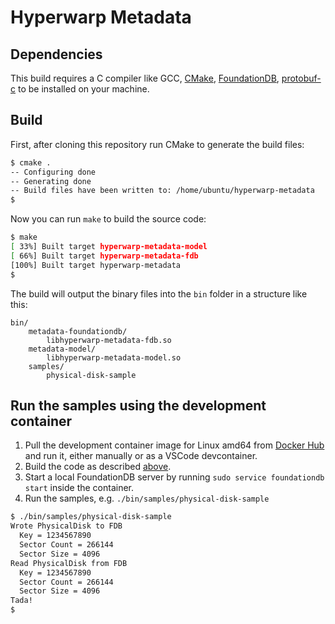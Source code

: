 # Hyperwarp Metadata

## Dependencies

This build requires a C compiler like GCC, [CMake](https://cmake.org), [FoundationDB](https://github.com/apple/foundationdb), [protobuf-c](https://github.com/protobuf-c/protobuf-c) to be installed on your machine.

## Build

First, after cloning this repository run CMake to generate the build files:

```bash
$ cmake .
-- Configuring done
-- Generating done
-- Build files have been written to: /home/ubuntu/hyperwarp-metadata
$
```

Now you can run `make` to build the source code:

```bash
$ make
[ 33%] Built target hyperwarp-metadata-model
[ 66%] Built target hyperwarp-metadata-fdb
[100%] Built target hyperwarp-metadata
$
```

The build will output the binary files into the `bin` folder in a structure like this:

```
bin/
    metadata-foundationdb/
        libhyperwarp-metadata-fdb.so
    metadata-model/
        libhyperwarp-metadata-model.so
    samples/
        physical-disk-sample
```

## Run the samples using the development container

1. Pull the development container image for Linux amd64 from [Docker Hub](https://hub.docker.com/r/hyperwarp/build-metadata) and run it, either manually or as a VSCode devcontainer.
2. Build the code as described [above](README.md#build).
3. Start a local FoundationDB server by running `sudo service foundationdb start` inside the container.
4. Run the samples, e.g. `./bin/samples/physical-disk-sample`

```bash
$ ./bin/samples/physical-disk-sample
Wrote PhysicalDisk to FDB
  Key = 1234567890
  Sector Count = 266144
  Sector Size = 4096
Read PhysicalDisk from FDB
  Key = 1234567890
  Sector Count = 266144
  Sector Size = 4096
Tada!
$
```